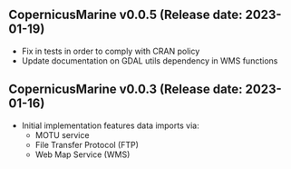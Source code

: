 CopernicusMarine v0.0.5 (Release date: 2023-01-19)
-------------

  * Fix in tests in order to comply with CRAN
    policy
  * Update documentation on GDAL utils dependency
    in WMS functions

CopernicusMarine v0.0.3 (Release date: 2023-01-16)
-------------

  * Initial implementation features data imports via:
    - MOTU service
    - File Transfer Protocol (FTP)
    - Web Map Service (WMS)
